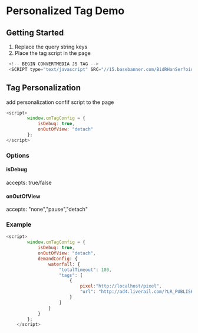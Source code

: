 # Personalized Tag Demo 

## Getting Started
1. Replace the query string keys
2. Place the tag script in the page 
```js
 <!-- BEGIN CONVERTMEDIA JS TAG -->
 <SCRIPT type="text/javascript" SRC="//15.basebanner.com/BidRHanSer?oid=15&width=2&height=2&pubid=INSERT_PUBLISHER_ID&tagid=INSERT_TAG_ID&pstn=ENTER_PLACEMENT_ID_HERE&noaop=1&revmod=INSERT_CONTENT_TYPE&encoded=1&cb=INSERT_CACHEBUSTER&keywords=INSERT_COMMA_SEPARATED_KEYWORDS&callback=document.write&urlonly=1"></SCRIPT>
```

## Tag Personalization
add personalization confif script to the page
```js
<script>
        window.cmTagConfig = {
            isDebug: true,
            onOutOfView: "detach"
        };
</script>
```
### Options
#### isDebug
accepts: true/false

#### onOutOfView
accepts: "none","pause","detach"

### Example
```js
<script>
        window.cmTagConfig = {
            isDebug: true,
            onOutOfView: "detach",
            demandConfig: {
                waterfall: {
                    "totalTimeout": 180,
                    "tags": [
                        {
                            pixel:"http://localhost/pixel",
                            "url": "http://ad4.liverail.com/?LR_PUBLISHER_ID=151025&LR_SCHEMA=vast2-vpaid&LR_TITLE=%%title%%&LR_VIDEO_ID=%%video-url%%&LR_DURATION=30&LR_AUTOPLAY=1&LR_MUTED=0&LR_VERTICALS=%%VERTICAL%%&LR_TAGS=%%tag%%&LR_URL=%%domain%%"
                        }
                    ]
                }
            }
        };
    </script>
```
